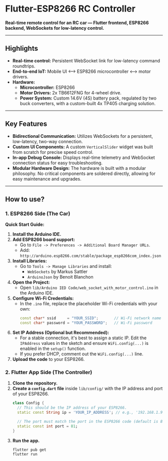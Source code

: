 # Flutter-ESP8266 RC Controller

**Real-time remote control for an RC car — Flutter frontend, ESP8266 backend, WebSockets for low-latency control.**

---

## Highlights
- **Real-time control:** Persistent WebSocket link for low-latency command roundtrips.
- **End-to-end IoT:** Mobile UI <--> ESP8266 microcontroller <--> motor drivers.
- **Hardware:**
    - **Microcontroller:** ESP8266
    - **Motor Drivers:** 2x TB6612FNG for 4-wheel drive.
    - **Power System:** Custom 14.6V (4S) battery pack, regulated by two buck converters, with a custom-built 4x TP405 charging solution.

---

## Key Features
- **Bidirectional Communication:** Utilizes WebSockets for a persistent, low-latency, two-way connection.
- **Custom UI Components:** A custom `VerticalSlider` widget was built from scratch for precise speed control.
- **In-app Debug Console:** Displays real-time telemetry and WebSocket connection status for easy troubleshooting.
- **Modular Hardware Design:** The hardware is built with a modular philosophy. No critical components are soldered directly, allowing for easy maintenance and upgrades.

---

## How to use?

### 1. ESP8266 Side (The Car)

**Quick Start Guide:**
1.  **Install the Arduino IDE.**
2.  **Add ESP8266 board support:**
    - Go to `File -> Preferences -> Additional Board Manager URLs`.
    - Add: `http://arduino.esp8266.com/stable/package_esp8266com_index.json`
3.  **Install Libraries:**
    - Go to `Tools -> Manage Libraries` and install:
        - `WebSockets` by Markus Sattler
        - `ArduinoJson` by Benoit Blanchon
4.  **Open the Project:**
    - Open `lib/Arduino IED Code/web_socket_with_motor_control.ino` in the Arduino IDE.
5.  **Configure Wi-Fi Credentials:**
    - In the `.ino` file, replace the placeholder Wi-Fi credentials with your own:
      ```cpp
      const char* ssid     = "YOUR_SSID";       // Wi-Fi network name
      const char* password = "YOUR_PASSWORD";   // Wi-Fi password
      ```
6.  **Set IP Address (Optional but Recommended):**
    - For a stable connection, it's best to assign a static IP. Edit the `IPAddress` values in the sketch and ensure `WiFi.config(...)` is enabled in the `setup()` function.
    - If you prefer DHCP, comment out the `WiFi.config(...)` line.
7.  **Upload the code** to your ESP8266.


### 2. Flutter App Side (The Controller)

1.  **Clone the repository.**
2.  **Create a `config.dart` file** inside `lib/config/` with the IP address and port of your ESP8266.
    ```dart
    class Config {
      // This should be the IP address of your ESP8266.
      static const String ip = 'YOUR_IP_ADDRESS'; // e.g., '192.168.1.9'

      // The port must match the port in the ESP8266 code (default is 81).
      static const int port = 81;
    }
    ```
3.  **Run the app.**
    ```bash
    flutter pub get
    flutter run
    ```
